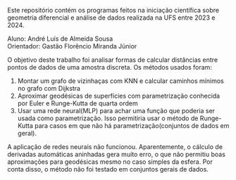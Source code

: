 Este repositório contém os programas feitos na iniciação científica sobre geometria diferencial e análise de dados realizada na UFS entre 2023 e 2024.

Aluno: André Luís de Almeida Sousa <br />
Orientador: Gastão Florêncio Miranda Júnior

O objetivo deste trabalho foi analisar formas de calcular distâncias entre pontos de dados de uma amostra discreta. Os métodos usados foram:

   1. Montar um grafo de vizinhaças com KNN e calcular caminhos mínimos no grafo com Dijkstra
   2. Aproximar geodésicas de superfícies com parametrização conhecida por Euler e Runge-Kutta de quarta ordem
   3. Usar uma rede neural(MLP) para achar uma função que poderia ser usada como parametrização. Isso permitiria usar o método de Runge-Kutta para casos em que não há parametrização(conjuntos de dados em geral).

A aplicação de redes neurais não funcionou. Aparentemente, o cálculo de derivadas automáticas aninhadas gera muito erro, o que não permitiu boas aproximações para geodésicas mesmo no caso simples da esfera. Por conta disso, o método não foi testado em conjuntos gerais de dados.
